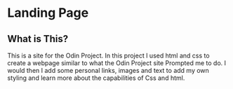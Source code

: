 # Landing Page

## What is This?

This is a site for the Odin Project. In this project I used html and css to create a webpage similar to what the Odin Project site Prompted me to do. I would then I add some personal links, images and text to add my own styling and learn more about the capabilities of Css and html.